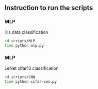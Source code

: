 ## Instruction to run the scripts

### MLP
Iris data classification
```bash
cd scripts/MLP
time python mlp.py
```

### MLP
LeNet cifar10 classification
```bash
cd scripts/CNN
time python cifar-cnn.py
```
